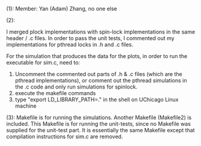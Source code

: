 (1): Member: Yan (Adam) Zhang, no one else

(2): 

I merged plock implementations with spin-lock implementations in the same header / .c files. 
In order to pass the unit tests, I commented out my implementations for pthread locks in .h and .c files. 

For the simulation that produces the data for the plots, in order to run the executable for sim.c, need to: 
1. Uncomment the commented out parts of .h & .c files (which are the pthread implementations), or comment out the pthread simulations in the .c code and only run simulations for spinlock.
2. execute the makefile commands
3. type "export LD_LIBRARY_PATH=." in the shell on UChicago Linux machine 

(3): 
Makefile is for running the simulations.
Another Makefile (Makefile2) is included. This Makefile is for running the unit-tests, since no Makefile was supplied for the unit-test part. It is essentially the same Makefile except that compilation instructions for sim.c are removed.

